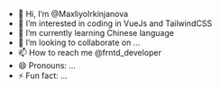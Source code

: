 - 👋 Hi, I’m @MaxliyoIrkinjanova
- 👀 I’m interested in coding in VueJs and TailwindCSS
- 🌱 I’m currently learning Chinese language
- 💞️ I’m looking to collaborate on ...
- 📫 How to reach me @frntd_developer
- 😄 Pronouns: ...
- ⚡ Fun fact: ...

<!---
MaxliyoIrkinjanova/MaxliyoIrkinjanova is a ✨ special ✨ repository because its `README.md` (this file) appears on your GitHub profile.
You can click the Preview link to take a look at your changes.
--->
